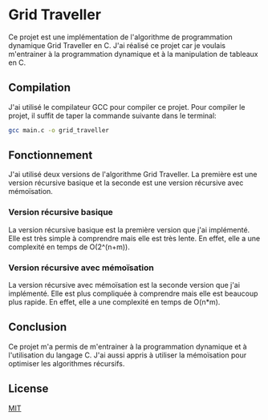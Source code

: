 # Grid Traveller

Ce projet est une implémentation de l'algorithme de programmation dynamique Grid Traveller en C.
J'ai réalisé ce projet car je voulais m'entrainer à la programmation dynamique et à la manipulation de tableaux en C.

## Compilation

J'ai utilisé le compilateur GCC pour compiler ce projet. Pour compiler le projet, il suffit de taper la commande suivante dans le terminal:

```bash
gcc main.c -o grid_traveller
```

## Fonctionnement

J'ai utilisé deux versions de l'algorithme Grid Traveller. La première est une version récursive basique et la seconde est une version récursive avec mémoïsation.

### Version récursive basique

La version récursive basique est la première version que j'ai implémenté. Elle est très simple à comprendre mais elle est très lente. En effet, elle a une complexité en temps de O(2^(n+m)).

### Version récursive avec mémoïsation

La version récursive avec mémoïsation est la seconde version que j'ai implémenté. Elle est plus compliquée à comprendre mais elle est beaucoup plus rapide. En effet, elle a une complexité en temps de O(n*m).

## Conclusion

Ce projet m'a permis de m'entrainer à la programmation dynamique et à l'utilisation du langage C. J'ai aussi appris à utiliser la mémoïsation pour optimiser les algorithmes récursifs.

## License

[MIT](https://choosealicense.com/licenses/mit/)

